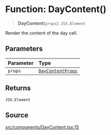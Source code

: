 # Function: DayContent()

> **DayContent**(`props`): `JSX.Element`

Render the content of the day cell.

## Parameters

| Parameter | Type |
| :------ | :------ |
| `props` | [`DayContentProps`](../interfaces/DayContentProps.md) |

## Returns

`JSX.Element`

## Source

[src/components/DayContent.tsx:15](https://github.com/gpbl/react-day-picker/blob/9ad13dc72fff814dcf720a62f6e3b5ea38e8af6d/src/components/DayContent.tsx#L15)
